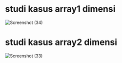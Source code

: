 # studi kasus array1 dimensi
![Screenshot (34)](https://github.com/user-attachments/assets/322f445c-ffd3-4d3e-b573-460204e7f84b)
 # studi kasus array2 dimensi
 
![Screenshot (33)](https://github.com/user-attachments/assets/5a45c91a-6e28-4b2f-a931-26974898c949)
